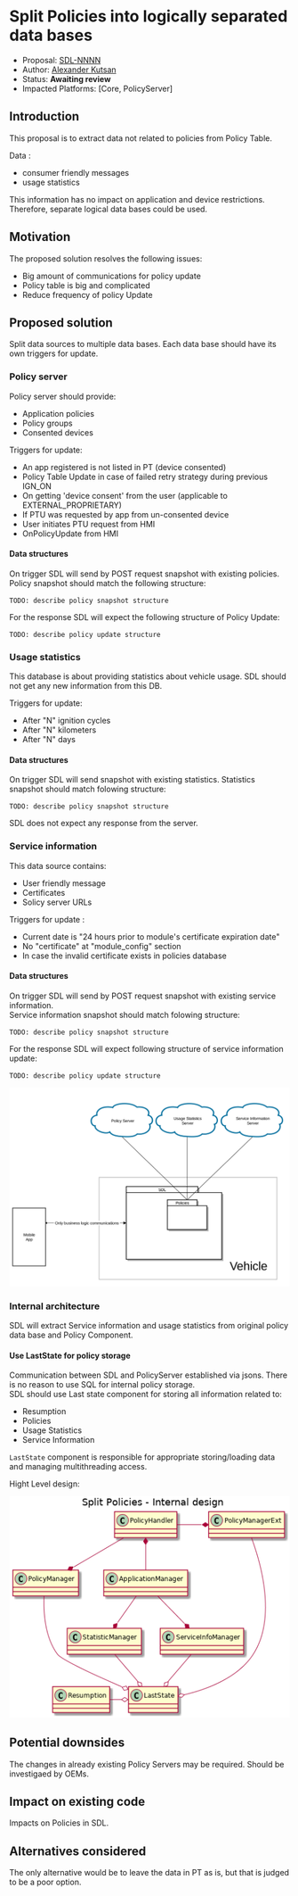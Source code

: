 # Split Policies into logically separated data bases 

* Proposal: [SDL-NNNN](nnnn-split_policies.md)
* Author: [Alexander Kutsan](https://github.com/LuxoftAKutsan)
* Status: **Awaiting review**
* Impacted Platforms: [Core, PolicyServer]

## Introduction
This proposal is to extract data not related to policies from Policy Table.

Data :
 - consumer friendly messages
 - usage statistics

This information has no impact on application and device restrictions. Therefore, separate logical data bases could be used.

## Motivation
The proposed solution resolves the following issues:

 - Big amount of communications for policy update
 - Policy table is big and complicated
 - Reduce frequency of policy Update

## Proposed solution

Split data sources to multiple data bases. Each data base should have its own triggers for update. 

### Policy server

Policy server should provide:
 - Application policies
 - Policy groups
 - Consented devices

Triggers for update:
 - An app registered is not listed in PT (device consented)
 - Policy Table Update in case of failed retry strategy during previous IGN_ON
 - On getting 'device consent' from the user (applicable to EXTERNAL_PROPRIETARY)
 - If PTU was requested by app from un-consented device
 - User initiates PTU request from HMI
 - OnPolicyUpdate from HMI

#### Data structures 

On trigger SDL will send by POST request snapshot with existing policies.  
Policy snapshot should match the following structure:

```
TODO: describe policy snapshot structure
```

For the response SDL will expect the following structure of Policy Update:

```
TODO: describe policy update structure
```

### Usage statistics

This database is about providing statistics about vehicle usage. SDL should not get any new information from this DB.

Triggers for update:
 - After "N" ignition cycles
 - After "N" kilometers
 - After "N" days

#### Data structures 

On trigger SDL will send snapshot with existing statistics.
Statistics snapshot should match folowing structure:

```
TODO: describe policy snapshot structure
```
SDL does not expect any response from the server.


### Service information

This data source contains:
  - User friendly message
  - Certificates
  - Solicy server URLs
  
Triggers for update :
 - Current date is "24 hours prior to module's certificate expiration date"
 - No "certificate" at "module_config" section
 - In case the invalid certificate exists in policies database
  

#### Data structures 

On trigger SDL will send by POST request snapshot with existing service information.  
Service information snapshot should match folowing structure:

```
TODO: describe policy snapshot structure
```

For the response SDL will expect following structure of service information update:

```
TODO: describe policy update structure
```

![New design approach](../assets/proposals/nnnn-split_policies/split_policy.png)


### Internal architecture 

SDL will extract Service information and usage statistics from original policy data base and Policy Component.


#### Use LastState for policy storage

Communication between SDL and PolicyServer established via jsons. There is no reason to use SQL for internal policy storage.  
SDL should use Last state component for storing all information related to:

 - Resumption
 - Policies
 - Usage Statistics
 - Service Information

`LastState` component is responsible for appropriate storing/loading data and managing multithreading access.  

Hight Level design: 

![Hight Level design](../assets/proposals/nnnn-split_policies/internal_design.png)


## Potential downsides
The changes in already existing Policy Servers may be required. Should be investigaed by OEMs. 

## Impact on existing code
Impacts on Policies in SDL.
 
## Alternatives considered
The only alternative would be to leave the data in PT as is, but that is judged to be a poor option.
